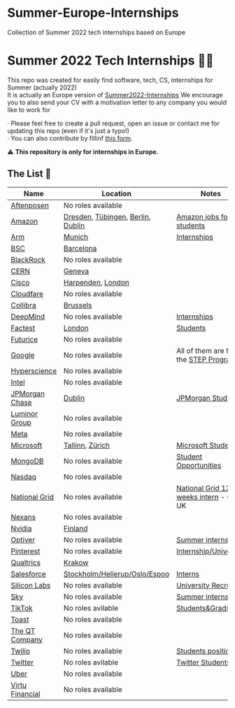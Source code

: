 # Summer-Europe-Internships
Collection of Summer 2022 tech internships  based on Europe
# Summer 2022 Tech Internships 👩‍💻
This repo was created for easily find software, tech, CS, internships for Summer (actually 2022)                                                            
It is actually an Europe version of [Summer2022-Internships](https://github.com/pittcsc/Summer2022-Internships)
We encourage you to also send your CV with a motivation letter to any company you would like to work for

· Please feel free to create a pull request, open an issue or contact me for updating this repo (even if it's just a typo!)                     
· You can also contribute by fillinf [this form](https://forms.gle/cTkmbD8ZWS38ZhwF8).

:warning: **This repository is only for internships in Europe.**

## The List 👔

| Name  |  Location |  Notes |
|---|---|-------------|
| [Aftenposen](https://www.linkedin.com/company/aftenposten/) | No roles available ||
| [Amazon](https://www.amazon.jobs/) | [Dresden](https://www.amazon.jobs/es/jobs/1793688/software-development-engineer-internship-2022-dresden-germany), [Tübingen](https://www.amazon.jobs/es/jobs/1793680/software-development-engineer-internship-4-6-months-2022-tubingen-germany), [Berlin](https://www.amazon.jobs/es/jobs/1729097/software-development-engineer-intern-2022-berlin), [Dublin](https://www.amazon.jobs/es/jobs/1694116/software-development-engineer-internship-2022-dublin) | [Amazon jobs for students](https://www.amazon.jobs/es/teams/internships-for-students) |
| [Arm](https://careers.arm.com/)| [Munich](https://jobs.amd.com/job/Munich-Co-Op-Intern-129002-Bava/824803900/) |[Internships](https://careers.arm.com/search-jobs?acm=8097040&alrpm=ALL&ascf=[%7B%22key%22:%22ALL%22,%22value%22:%22%22%7D])|
| [BSC](https://www.bsc.es/join-us/) | [Barcelona](https://www.bsc.es/join-us/excellence-career-opportunities/bsc-international-summer-hpc-internship-programme) ||
| [BlackRock](https://careers.blackrock.com/) | No roles available ||
| [CERN](https://home.cern/) | [Geneva](https://jobs.smartrecruiters.com/ni/CERN/bb3ce4d8-a9e3-4cac-a3f4-afc1fd4dc727-short-term-internship-2022) | |
| [Cisco](https://www.cisco.com/c/en/us/about/careers.html)| [Harpenden](https://jobs.cisco.com/jobs/ProjectDetail/Software-Engineer-First-Years-Micro-Intern/1353228), [London](https://jobs.cisco.com/jobs/ProjectDetail/Full-Stack-Engineer-Summer-2022-London-Internship-Meraki/1364847) ||
| [Cloudfare](https://www.cloudflare.com/careers/) | No roles available ||
| [Collibra](https://www.collibra.com/us/en/company/careers) | [Brussels](https://www.collibra.com/us/en/career-indv?gh_jid=3906792&gh_src=8b931d601) ||
| [DeepMind](https://deepmind.com/careers) | No roles available | [Internships](https://deepmind.com/careers/internships)|
| [Factest](https://www.factset.com/careers) | [London](https://factset.wd1.myworkdayjobs.com/en-US/FactSetCareers/job/London-GBR/Software-Engineering-Intern-London---Summer-2022_R12552?source=Linkedin) | [Students](https://www.cisco.com/c/en/us/about/careers/communities/students-and-new-graduates/engineering.html)|
| [Futurice](https://futurice.com/careers) | No roles available ||
| [Google](https://careers.google.com/) | No roles available | All of them are from the [STEP Program](https://buildyourfuture.withgoogle.com/programs/step/) |
| [Hyperscience](https://jobs.lever.co/hyperscience) | No roles available ||
| [Intel](https://jobs.intel.com/) | No roles available ||
| [JPMorgan Chase](https://careers.jpmorgan.com/us/en/students/programs) | [Dublin](https://jpmc.fa.oraclecloud.com/hcmUI/CandidateExperience/en/sites/CX_1001/job/210121949/?utm_medium=jobshare) | [JPMorgan Students](https://careers.jpmorgan.com/us/en/students/programs/software-engineer-summer#careers-section7) |
| [Luminor Group](https://luminorbank.teamtailor.com/jobs) | No roles available ||
| [Meta](https://www.metacareers.com/jobs) | No roles available ||
| [Microsoft](https://careers.microsoft.com/us/en) | [Tallinn](https://careers.microsoft.com/students/us/en/job/1091348/Software-engineering-Internship-opportunities-Estonia-Start-date-Summer-2022), [Zürich](https://careers.microsoft.com/us/en/job/1252482/Software-engineering-Internship-opportunities-Switzerland-Start-date-Summer-2022?jobsource=linkedin&utm_source=linkedin&utm_medium=linkedin&utm_campaign=linkedin-feed) | [Microsoft Students](https://careers.microsoft.com/students/us/en)|
| [MongoDB](https://www.mongodb.com/careers) | No roles available | [Student Opportunities](https://www.mongodb.com/careers/departments/college-students) |
| [Nasdaq](https://nasdaq.wd1.myworkdayjobs.com/en-US/Global_External_Site?source=10129) | No roles available |
| [National Grid](https://careers.nationalgrid.com/) | No roles available | [National Grid 12-weeks intern](https://careers.nationalgrid.com/new-talent/undergraduates/12-week-summer-internship) - Only UK|
| [Nexans](https://career.nexans.com/) | No roles available ||
| [Nvidia](https://nvidia.wd5.myworkdayjobs.com/NVIDIAExternalCareerSite) | [Finland](https://nvidia.wd5.myworkdayjobs.com/en-US/UniversityJobs/job/Finland-Helsinki/System-Software-Intern---Summer-2022_JR1950977-1) ||
| [Optiver](https://www.optiver.com/working-at-optiver/career-opportunities/) | No roles available | [Summer internships](https://www.optiver.com/internships/)|
| [Pinterest](https://www.pinterestcareers.com/) | No roles available | [Internship/University](https://www.pinterestcareers.com/early-career/internship-university-grad-phd-programs/) |
| [Qualtrics](https://www.qualtrics.com/careers/us/en) | [Krakow](https://www.qualtrics.com/careers/us/en/job/QUALUS3676396EXTERNALENUS/Software-Engineering-Intern-Summer-2022?utm_source=careerarc&utm_medium=phenom-feeds&gh_src=6b4eb58a1) | |
| [Salesforce](https://www.salesforce.com/company/careers/) | [Stockholm/Hellerup/Oslo/Espoo](https://salesforce.wd1.myworkdayjobs.com/en-US/External_Career_Site/job/Sweden---Stockholm/Summer-2022-Intern---Solution-Engineering_JR140590-1) | [Interns](https://salesforce.wd1.myworkdayjobs.com/Futureforce_Internships) |
| [Silicon Labs](https://jobs.jobvite.com/silabs/) | No roles available | [University Recruiting](https://jobs.jobvite.com/silabs/jobs/team?c=University%20Recruiting) |
| [Sky](https://careers.sky.com/)| No roles available | [Summer internships](https://careers.sky.com/earlycareers/summerinternships/)|
| [TikTok](https://careers.tiktok.com/) | No roles avilable | [Students&Grads](https://careers.tiktok.com/position?type=3) |
| [Toast](https://careers.toasttab.com/) | No roles available ||
| [The QT Company](https://the-qt-company.breezy.hr/) | No roles available ||
| [Twilio](https://www.twilio.com/company/jobs) | No roles available | [Students position](https://www.twilio.com/company/jobs?department=students#open-positions) |
| [Twitter](https://careers.twitter.com/) | No roles avilable | [Twitter Students](https://careers.twitter.com/en/early-career.html) |
| [Uber](https://www.uber.com/us/en/careers/) | No roles available ||
|[Virtu Financial](https://www.virtu.com/careers/) | No roles available ||
